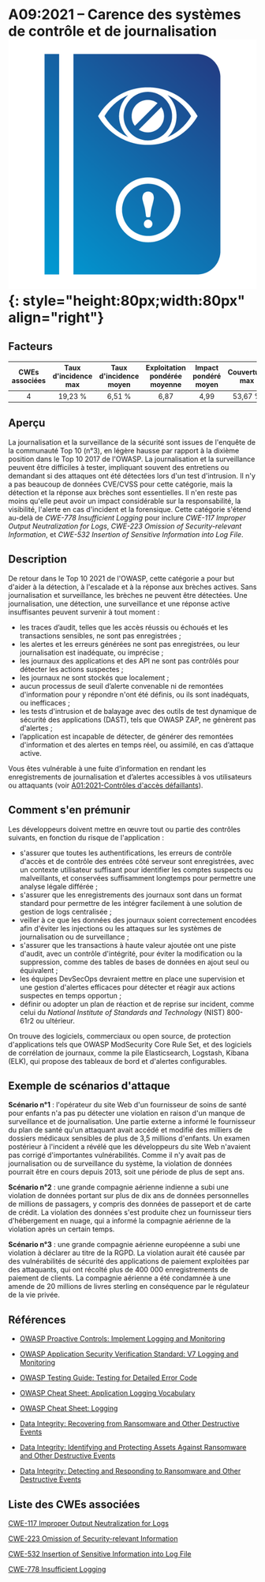 # A09:2021 – Carence des systèmes de contrôle et de journalisation    ![icon](OWASP%20Top%2010/Top10/2021/docs/assets/TOP_10_Icons_Final_Security_Logging_and_Monitoring_Failures.png){: style="height:80px;width:80px" align="right"}

## Facteurs

| CWEs associées | Taux d'incidence max | Taux d'incidence moyen | Exploitation pondérée moyenne | Impact pondéré moyen | Couverture max | Couverture moyenne | Nombre total d'occurrences | Nombre total de CVEs |
|:--------------:|:--------------------:|:----------------------:|:-----------------------------:|:--------------------:|:--------------:|:------------------:|:--------------------------:|:--------------------:|
|       4        |       19,23 %        |         6,51 %         |             6,87              |         4,99         |    53,67 %     |      39,97 %       |           53 615           |         242          |

## Aperçu

La journalisation et la surveillance de la sécurité sont issues de l'enquête de la communauté Top 10 (n°3), en légère hausse par rapport à la dixième position dans le Top 10 2017 de l'OWASP. La journalisation et la surveillance peuvent être difficiles à tester, impliquant souvent des entretiens ou demandant si des attaques ont été détectées lors d'un test d'intrusion. Il n'y a pas beaucoup de données CVE/CVSS pour cette catégorie, mais la détection et la réponse aux brèches sont essentielles. Il n'en reste pas moins qu'elle peut avoir un impact considérable sur la responsabilité, la visibilité, l'alerte en cas d'incident et la forensique. Cette catégorie s'étend au-delà de *CWE-778 Insufficient Logging* pour inclure *CWE-117 Improper Output Neutralization for Logs*, *CWE-223 Omission of Security-relevant Information*, et *CWE-532* *Insertion of Sensitive Information into Log File*.

## Description 

De retour dans le Top 10 2021 de l'OWASP, cette catégorie a pour but d'aider à la détection, à l'escalade et à la réponse aux brèches actives. Sans journalisation et surveillance, les brèches ne peuvent être détectées. Une journalisation, une détection, une surveillance et une réponse active insuffisantes peuvent survenir à tout moment :

- les traces d’audit, telles que les accès réussis ou échoués et les transactions sensibles, ne sont pas enregistrées ;
- les alertes et les erreurs générées ne sont pas enregistrées, ou leur journalisation est inadéquate, ou imprécise ;
- les journaux des applications et des API ne sont pas contrôlés pour détecter les actions suspectes ;
- les journaux ne sont stockés que localement ;
- aucun processus de seuil d’alerte convenable ni de remontées d'information pour y répondre n'ont été définis, ou ils sont inadéquats, ou inefficaces ;
- les tests d'intrusion et de balayage avec des outils de test dynamique de sécurité des applications (DAST), tels que OWASP ZAP, ne génèrent pas d'alertes ;
- l’application est incapable de détecter, de générer des remontées d'information et des alertes en temps réel, ou assimilé, en cas d’attaque active.

Vous êtes vulnérable à une fuite d’information en rendant les enregistrements de journalisation et d’alertes accessibles à vos utilisateurs ou attaquants (voir [A01:2021-Contrôles d'accès défaillants](OWASP%20Top%2010/Top10/2021/docs/A01_2021-Broken_Access_Control.md)).

## Comment s'en prémunir

Les développeurs doivent mettre en œuvre tout ou partie des contrôles suivants, en fonction du risque de l'application :

- s'assurer que toutes les authentifications, les erreurs de contrôle d'accès et de contrôle des entrées côté serveur sont enregistrées, avec un contexte utilisateur suffisant pour identifier les comptes suspects ou malveillants, et conservées suffisamment longtemps pour permettre une analyse légale différée ;
- s'assurer que les enregistrements des journaux sont dans un format standard pour permettre de les intégrer facilement à une solution de gestion de logs centralisée ;
- veiller à ce que les données des journaux soient correctement encodées afin d'éviter les injections ou les attaques sur les systèmes de journalisation ou de surveillance ;
- s'assurer que les transactions à haute valeur ajoutée ont une piste d'audit, avec un contrôle d'intégrité, pour éviter la modification ou la suppression, comme des tables de bases de données en ajout seul ou équivalent ;
- les équipes DevSecOps devraient mettre en place une supervision et une gestion d'alertes efficaces pour détecter et réagir aux actions suspectes en temps opportun ;
- définir ou adopter un plan de réaction et de reprise sur incident, comme celui du *National Institute of Standards and Technology* (NIST) 800-61r2 ou ultérieur.

On trouve des logiciels, commerciaux ou open source, de protection d'applications tels que OWASP ModSecurity Core Rule Set, et des logiciels de corrélation de journaux, comme la pile Elasticsearch, Logstash, Kibana (ELK), qui propose des tableaux de bord et d'alertes configurables.

## Exemple de scénarios d'attaque

**Scénario n°1** : l'opérateur du site Web d'un fournisseur de soins de santé pour enfants n'a pas pu détecter une violation en raison d'un manque de surveillance et de journalisation. Une partie externe a informé le fournisseur du plan de santé qu'un attaquant avait accédé et modifié des milliers de dossiers médicaux sensibles de plus de 3,5 millions d'enfants. Un examen postérieur à l'incident a révélé que les développeurs du site Web n'avaient pas corrigé d'importantes vulnérabilités. Comme il n'y avait pas de journalisation ou de surveillance du système, la violation de données pourrait être en cours depuis 2013, soit une période de plus de sept ans.

**Scénario n°2** : une grande compagnie aérienne indienne a subi une violation de données portant sur plus de dix ans de données personnelles de millions de passagers, y compris des données de passeport et de carte de crédit. La violation des données s'est produite chez un fournisseur tiers d'hébergement en nuage, qui a informé la compagnie aérienne de la violation après un certain temps.

**Scénario n°3** : une grande compagnie aérienne européenne a subi une violation à déclarer au titre de la RGPD. La violation aurait été causée par des vulnérabilités de sécurité des applications de paiement exploitées par des attaquants, qui ont récolté plus de 400 000 enregistrements de paiement de clients. La compagnie aérienne a été condamnée à une amende de 20 millions de livres sterling en conséquence par le régulateur de la vie privée.

## Références

-   [OWASP Proactive Controls: Implement Logging and
    Monitoring](https://owasp.org/www-project-proactive-controls/v3/en/c9-security-logging.html)

-   [OWASP Application Security Verification Standard: V7 Logging and
    Monitoring](https://owasp.org/www-project-application-security-verification-standard)

-   [OWASP Testing Guide: Testing for Detailed Error
    Code](https://owasp.org/www-project-web-security-testing-guide/v41/4-Web_Application_Security_Testing/08-Testing_for_Error_Handling/01-Testing_for_Error_Code)

-   [OWASP Cheat Sheet:
    Application Logging Vocabulary](https://cheatsheetseries.owasp.org/cheatsheets/Application_Logging_Vocabulary_Cheat_Sheet.html)

-   [OWASP Cheat Sheet:
    Logging](https://cheatsheetseries.owasp.org/cheatsheets/Logging_Cheat_Sheet.html)

-   [Data Integrity: Recovering from Ransomware and Other Destructive
    Events](https://csrc.nist.gov/publications/detail/sp/1800-11/final)

-   [Data Integrity: Identifying and Protecting Assets Against
    Ransomware and Other Destructive
    Events](https://csrc.nist.gov/publications/detail/sp/1800-25/final)

-   [Data Integrity: Detecting and Responding to Ransomware and Other
    Destructive
    Events](https://csrc.nist.gov/publications/detail/sp/1800-26/final)

## Liste des CWEs associées

[CWE-117 Improper Output Neutralization for Logs](https://cwe.mitre.org/data/definitions/117.html)

[CWE-223 Omission of Security-relevant Information](https://cwe.mitre.org/data/definitions/223.html)

[CWE-532 Insertion of Sensitive Information into Log File](https://cwe.mitre.org/data/definitions/532.html)

[CWE-778 Insufficient Logging](https://cwe.mitre.org/data/definitions/778.html)
